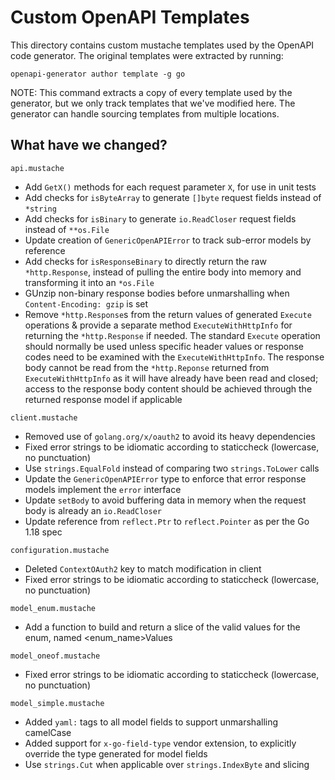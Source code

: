 # Custom OpenAPI Templates

This directory contains custom mustache templates used by the OpenAPI code generator.
The original templates were extracted by running:
```shell
openapi-generator author template -g go
```
NOTE: This command extracts a copy of every template used by the generator, but we only
track templates that we've modified here. The generator can handle sourcing templates from
multiple locations.

## What have we changed?

`api.mustache`
* Add `GetX()` methods for each request parameter `X`, for use in unit tests
* Add checks for `isByteArray` to generate `[]byte` request fields instead of `*string`
* Add checks for `isBinary` to generate `io.ReadCloser` request fields instead of `**os.File`
* Update creation of `GenericOpenAPIError` to track sub-error models by reference
* Add checks for `isResponseBinary` to directly return the raw `*http.Response`, instead of
  pulling the entire body into memory and transforming it into an `*os.File`
* GUnzip non-binary response bodies before unmarshalling when `Content-Encoding: gzip` is set
* Remove `*http.Response`s from the return values of generated `Execute` operations & provide a separate method
  `ExecuteWithHttpInfo` for returning the `*http.Response` if needed. The standard `Execute` operation should normally be
  used unless specific header values or response codes need to be examined with the `ExecuteWithHttpInfo`. The response
  body cannot be read from the `*http.Reponse` returned from `ExecuteWithHttpInfo` as it will have already have been read
  and closed; access to the response body content should be achieved through the returned response model if applicable

`client.mustache`
* Removed use of `golang.org/x/oauth2` to avoid its heavy dependencies
* Fixed error strings to be idiomatic according to staticcheck (lowercase, no punctuation)
* Use `strings.EqualFold` instead of comparing two `strings.ToLower` calls
* Update the `GenericOpenAPIError` type to enforce that error response models implement the `error` interface
* Update `setBody` to avoid buffering data in memory when the request body is already an `io.ReadCloser`
* Update reference from `reflect.Ptr` to `reflect.Pointer` as per the Go 1.18 spec

`configuration.mustache`
* Deleted `ContextOAuth2` key to match modification in client
* Fixed error strings to be idiomatic according to staticcheck (lowercase, no punctuation)

`model_enum.mustache`
* Add a function to build and return a slice of the valid values for the enum, named <enum_name>Values

`model_oneof.mustache`
* Fixed error strings to be idiomatic according to staticcheck (lowercase, no punctuation)

`model_simple.mustache`
* Added `yaml:` tags to all model fields to support unmarshalling camelCase
* Added support for `x-go-field-type` vendor extension, to explicitly override the type generated for model fields
* Use `strings.Cut` when applicable over `strings.IndexByte` and slicing
